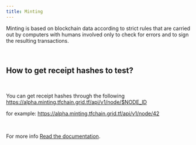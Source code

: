 ```yaml
---
title: Minting
---
```


Minting is based on blockchain data according to strict rules that are carried out by computers with humans involved only to check for errors and to sign the resulting transactions.

<br />
<h2> How to get receipt hashes to test? </h2>
<br />

You can get receipt hashes through the following https://alpha.minting.tfchain.grid.tf/api/v1/node/$NODE_ID

for example:
https://alpha.minting.tfchain.grid.tf/api/v1/node/42

<br />

For more info [Read the documentation](https://manual.grid.tf/faq/faq.html#what-is-the-tft-minting-process-is-it-fully-automated).
